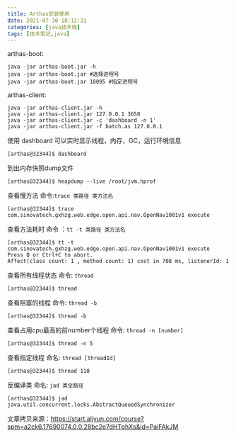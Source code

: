 ```yaml
---
title: Arthas安装使用
date: 2021-07-30 18:12:31
categories: [java技术栈]
tags: [技术笔记,java]
---
```



arthas-boot:
```language
java -jar arthas-boot.jar -h
java -jar arthas-boot.jar #选择进程号
java -jar arthas-boot.jar 18095 #指定进程号
```

arthas-client:
```language
java -jar arthas-client.jar -h
java -jar arthas-client.jar 127.0.0.1 3658
java -jar arthas-client.jar -c 'dashboard -n 1'
java -jar arthas-client.jar -f batch.as 127.0.0.1
```

使用 dashboard 可以实时显示线程，内存，GC，运行环境信息
```language
[arthas@32344]$ dashboard
```

到出内存快照dump文件
```language
[arthas@32344]$ heapdump --live /root/jvm.hprof
```

查看慢方法 
命令:`trace 类路径 类方法名`
```language
[arthas@32344]$ trace com.sinovatech.gxhzg.web.edge.open.api.nav.OpenNav1001v1 execute
```

查看方法耗时
命令 ：`tt -t 类路径 类方法名`
```language
[arthas@32344]$ tt -t com.sinovatech.gxhzg.web.edge.open.api.nav.OpenNav1001v1 execute
Press Q or Ctrl+C to abort.
Affect(class count: 1 , method count: 1) cost in 708 ms, listenerId: 1
```

查看所有线程状态
命令: `thread` 
```language
[arthas@32344]$ thread
```

查看阻塞的线程
命令: `thread -b`
```language
[arthas@32344]$ thread -b
```

查看占用cpu最高的前number个线程
命令: `thread -n [number]`
```language
[arthas@32344]$ thread -n 5
```

查看指定线程
命名: `thread [threadId]`
```language
[arthas@32344]$ thread 110
```

反编译类
命名: `jad 类全路径`
```language
[arthas@32344]$ jad java.util.concurrent.locks.AbstractQueuedSynchronizer
```

文章拷贝来源：https://start.aliyun.com/course?spm=a2ck6.17690074.0.0.28bc2e7dHTphXs&id=PaiFAkJM